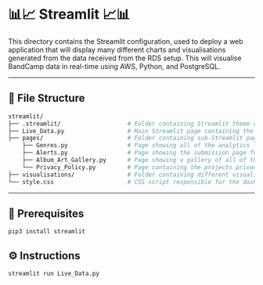 # 📊📈 Streamlit 📈📊

This directory contains the Streamlit configuration, used to deploy a web application that will display many different charts and visualisations generated from the data received from the RDS setup. This will visualise BandCamp data in real-time using AWS, Python, and PostgreSQL.

---

## 📁 File Structure

```bash
streamlit/
├── .streamlit/                   # Folder containing Streamlit theme configurations and secrets.
├── Live_Data.py                  # Main Streamlit page containing the live data.
├── pages/                        # Folder containing sub-Streamlit pages.
    ├── Genres.py                 # Page showing all of the analytics for the genres.
    ├── Alerts.py                 # Page showing the submission page for the alerts and daily reports.
    ├── Album_Art_Gallery.py      # Page showing a gallery of all of the album covers.
    └── Privacy_Policy.py         # Page containing the projects privacy policy.
├── visualisations/               # Folder containing different visualisations for various charts.
└── style.css                     # CSS script responsible for the dashboard font styling.
```
---

## 🔧 Prerequisites
```
pip3 install streamlit
```
## ⚙ Instructions
```
streamlit run Live_Data.py
```
